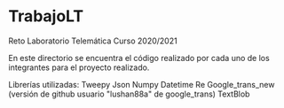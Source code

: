 # TrabajoLT
Reto Laboratorio Telemática Curso 2020/2021

En este directorio se encuentra el código realizado por cada uno de los integrantes para
el proyecto realizado. 


Librerías utilizadas: 
Tweepy
Json
Numpy
Datetime
Re
Google_trans_new (versión de github usuario "lushan88a" de google_trans)
TextBlob